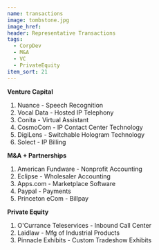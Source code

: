 ```yaml
---
name: transactions
image: tombstone.jpg
image_href: 
header: Representative Transactions
tags:
  - CorpDev
  - M&A
  - VC
  - PrivateEquity
item_sort: 21
---
```

**Venture Capital**
  1. Nuance - Speech Recognition
  2. Vocal Data - Hosted IP Telephony
  3. Conita - Virtual Assistant
  4. CosmoCom - IP Contact Center Technology
  5. DigiLens - Switchable Hologram Technology
  6. Solect - IP Billing

**M&A + Partnerships**
  1. American Fundware - Nonprofit Accounting
  2. Eclipse - Wholesaler Accounting
  3. Apps.com - Marketplace Software
  4. Paypal - Payments
  5. Princeton eCom - Billpay

**Private Equity**
  1. O'Currance Teleservices - Inbound Call Center
  2. Laidlaw - Mfg of Industrial Products
  3. Pinnacle Exhibits - Custom Tradeshow Exhibits
